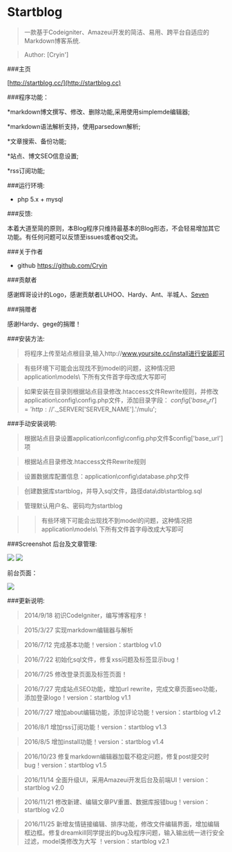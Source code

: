 # Startblog

>一款基于Codeigniter、Amazeui开发的简洁、易用、跨平台自适应的Markdown博客系统.

>Author: [Cryin']

###主页

 [http://startblog.cc/](http://startblog.cc)

###程序功能：

*markdown博文撰写、修改、删除功能,采用使用simplemde编辑器;

*markdown语法解析支持，使用parsedown解析;

*文章搜索、备份功能;

*站点、博文SEO信息设置;

*rss订阅功能;

###运行环境:
* php 5.x + mysql

###反馈:

本着大道至简的原则，本Blog程序只维持最基本的Blog形态，不会轻易增加其它功能。有任何问题可以反馈至issues或者qq交流。

###关于作者

* github https://github.com/Cryin

###贡献者

感谢辉哥设计的Logo，感谢贡献者LUHOO、Hardy、Ant、半城人、[Seven](http://www.sevenblog.cn/)

###捐赠者

感谢Hardy、gege的捐赠！

###安装方法:

>将程序上传至站点根目录,输入http://www.yoursite.cc/install进行安装即可

>有些环境下可能会出现找不到model的问题，这种情况把application\models\ 下所有文件首字母改成大写即可

>如果安装在目录则根据站点目录修改.htaccess文件Rewrite规则，并修改application\config\config.php文件，添加目录字段：
$config['base_url'] = 'http://'.$_SERVER['SERVER_NAME'].'/mulu';


###手动安装说明:

>根据站点目录设置application\config\config.php文件$config['base_url']项

>根据站点目录修改.htaccess文件Rewrite规则

>设置数据库配置信息：application\config\database.php文件

>创建数据库startblog，并导入sql文件，路径data\db\startblog.sql

>管理默认用户名、密码均为startblog

>>有些环境下可能会出现找不到model的问题，这种情况把application\models\ 下所有文件首字母改成大写即可

###Screenshot
后台及文章管理:

![](http://i1.piimg.com/567571/fcece6993c374e48.png)
![](http://i1.piimg.com/567571/6bbf83711d00c63b.png)

前台页面：

![](http://i1.piimg.com/567571/3ca2f44da1c73fea.png)

###更新说明:

>2014/9/18 初识CodeIgniter，编写博客程序！

>2015/3/27 实现markdown编辑器与解析

>2016/7/12 完成基本功能！version：startblog v1.0

>2016/7/22 初始化sql文件，修复xss问题及标签显示bug！

>2016/7/25 修改登录页面及标签页面！

>2016/7/27 完成站点SEO功能，增加url rewrite，完成文章页面seo功能，添加登录logo！version：startblog v1.1

>2016/7/27 增加about编辑功能，添加评论功能！version：startblog v1.2

>2016/8/1  增加rss订阅功能！version：startblog v1.3

>2016/8/5  增加install功能！version：startblog v1.4

>2016/10/23  修复markdown编辑器加载不稳定问题，修复post提交时bug！version：startblog v1.5

>2016/11/14  全面升级UI，采用Amazeui开发后台及前端UI！version：startblog v2.0

>2016/11/21  修改新建、编辑文章PV重置、数据库报错bug！version：startblog v2.0

>2016/11/25  新增友情链接编辑、排序功能，修改文件编辑界面，增加编辑框边框。修复dreamkill同学提出的bug及程序问题，输入输出统一进行安全过滤，model类修改为大写 ！version：startblog v2.1

